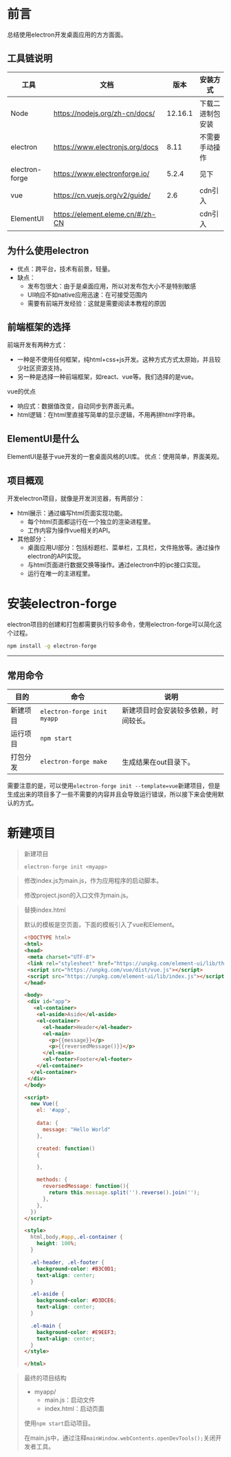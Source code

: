 # 前言

总结使用electron开发桌面应用的方方面面。

## 工具链说明

| 工具           | 文档                             | 版本    | 安装方式         |
| -------------- | -------------------------------- | ------- | ---------------- |
| Node           | https://nodejs.org/zh-cn/docs/   | 12.16.1 | 下载二进制包安装 |
| electron       | https://www.electronjs.org/docs  | 8.11    | 不需要手动操作   |
| electron-forge | https://www.electronforge.io/    | 5.2.4   | 见下             |
| vue            | https://cn.vuejs.org/v2/guide/   | 2.6     | cdn引入          |
| ElementUI      | https://element.eleme.cn/#/zh-CN |         | cdn引入          |

## 为什么使用electron
* 优点：跨平台，技术有前景，轻量。
* 缺点：
  * 发布包很大：由于是桌面应用，所以对发布包大小不是特别敏感
  * UI响应不如native应用迅速：在可接受范围内
  * 需要有前端开发经验：这就是需要阅读本教程的原因

## 前端框架的选择
前端开发有两种方式：

* 一种是不使用任何框架，纯html+css+js开发。这种方式方式太原始，并且较少社区资源支持。
* 另一种是选择一种前端框架，如react、vue等。我们选择的是vue。

vue的优点
* 响应式：数据值改变，自动同步到界面元素。
* html逻辑：在html里直接写简单的显示逻辑，不用再拼html字符串。

## ElementUI是什么
ElementUI是基于vue开发的一套桌面风格的UI库。
优点：使用简单，界面美观。

## 项目概观

开发electron项目，就像是开发浏览器，有两部分：

* html展示：通过编写html页面实现功能。
  * 每个html页面都运行在一个独立的渲染进程里。
  * 工作内容为操作vue相关的API。
* 其他部分：
  * 桌面应用UI部分：包括标题栏、菜单栏，工具栏，文件拖放等。通过操作electron的API实现。
  * 与html页面进行数据交换等操作。通过electron中的ipc接口实现。
  * 运行在唯一的主进程里。

# 安装electron-forge

electron项目的创建和打包都需要执行较多命令，使用electron-forge可以简化这个过程。

```bash
npm install -g electron-forge
```

---

## 常用命令

| 目的     | 命令                        | 说明                                 |
| -------- | --------------------------- | ------------------------------------ |
| 新建项目 | `electron-forge init myapp` | 新建项目时会安装较多依赖，时间较长。 |
| 运行项目 | `npm start`                 |                                      |
| 打包分发 | `electron-forge make`       | 生成结果在out目录下。                |

需要注意的是，可以使用`electron-forge init --template=vue`新建项目，但是生成出来的项目多了一些不需要的内容并且会导致运行错误，所以接下来会使用默认的方式。

# 新建项目

> 新建项目
>
> ```bash
> electron-forge init <myapp>
> ```

> 修改index.js为main.js，作为应用程序的启动脚本。
>
> 修改project.json的入口文件为main.js。

> 替换index.html
>
> 默认的模板是空页面，下面的模板引入了vue和Element。
>
> ```html
> <!DOCTYPE html>
> <html>
> <head>
>  <meta charset="UTF-8">
>  <link rel="stylesheet" href="https://unpkg.com/element-ui/lib/theme-chalk/index.css">
>  <script src="https://unpkg.com/vue/dist/vue.js"></script>
>  <script src="https://unpkg.com/element-ui/lib/index.js"></script>
> </head>
> 
> <body>
>  <div id="app">
>    <el-container>
>     <el-aside>Aside</el-aside>
>     <el-container>
>       <el-header>Header</el-header>
>       <el-main>
>         <p>{{message}}</p>
>         <p>{{reversedMessage()}}</p>
>       </el-main>
>       <el-footer>Footer</el-footer>
>     </el-container>
>   </el-container>
>  </div>
> </body>
> 
> <script>
>   new Vue({
>     el: '#app',
>     
>     data: {
>       message: "Hello World"
>     },
> 
>     created: function()
>     {
> 
>     },
> 
>     methods: {
>       reversedMessage: function(){
>         return this.message.split('').reverse().join('');
>       },
>     },
>   })
> </script>
> 
> <style>
>   html,body,#app,.el-container {
>     height: 100%;
>   }
> 
>   .el-header, .el-footer {
>     background-color: #B3C0D1;
>     text-align: center;
>   }
> 
>   .el-aside {
>     background-color: #D3DCE6;
>     text-align: center;
>   }
> 
>   .el-main {
>     background-color: #E9EEF3;
>     text-align: center;
>   }
> </style>
> 
> </html>
> 
> ```

> 最终的项目结构
>
> * myapp/
>   * main.js：启动文件
>   * index.html：启动页面
>
> 使用`npm start`启动项目。
>
> 在main.js中，通过注释`mainWindow.webContents.openDevTools();`关闭开发者工具。

